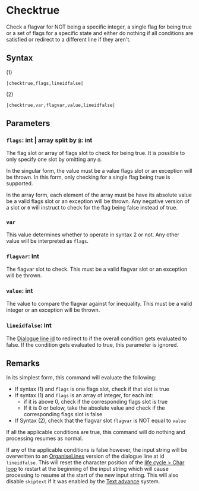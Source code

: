 # Checktrue

Check a flagvar for NOT being a specific integer, a single flag for being true or a set of flags for a specific state and either do nothing if all conditions are satisfied or redirect to a different line if they aren't.

## Syntax

(1)

````
|checktrue,flags,lineidfalse|
````

(2)

````
|checktrue,var,flagvar,value,lineidfalse|
````

## Parameters

### `flags`: int | array split by `@`: int

The flag slot or array of flags slot to check for being true. It is possible to only specify one slot by omitting any `@`. 

In the singular form, the value must be a value flags slot or an exception will be thrown. In this form, only checking for a single flag being true is supported.

In the array form, each element of the array must be have its absolute value be a valid flags slot or an exception will be thrown. Any negative version of a slot or `0` will instruct to check for the flag being false instead of true.

### `var`

This value determines whether to operate in syntax 2 or not. Any other value will be interpreted as `flags`.

### `flagvar`: int

The flagvar slot to check. This must be a valid flagvar slot or an exception will be thrown.

### `value`: int

The value to compare the flagvar against for inequality. This must be a valid integer or an exception will be thrown.

### `lineidfalse`: int

The [Dialogue line id](../Dialogue%20line%20id.md) to redirect to if the overall condition gets evaluated to false. If the condition gets evaluated to true, this parameter is ignored.

## Remarks

In its simplest form, this command will evaluate the following:

* If syntax (1) and `flags` is one flags slot, check if that slot is true
* If syntax (1) and `flags` is an array of integer, for each int:
  * if it is above 0, check if the corresponding flags slot is true
  * If it is 0 or below, take the absolute value and check if the corresponding flags slot is false
* If Syntax (2), check that the flagvar slot `flagvar` is NOT equal to `value`

If all the applicable conditions are true, this command will do nothing and processing resumes as normal.

If any of the applicable conditions is false however, the input string will be overwritten to an [OrganiseLines](../../Related%20Systems/Automatic%20Line%20Breaks/OrganiseLines.md) version of the dialogue line at id `lineidfalse`. This will reset the character position of the [life cycle > Char loop](../../life%20cycle.md#char-loop) to restart at the beginning of the input string which will cause processing to resume at the start of the new input string. This will also disable `skiptext` if it was enabled by the [Text advance](../../Related%20Systems/Text%20advance.md) system.
